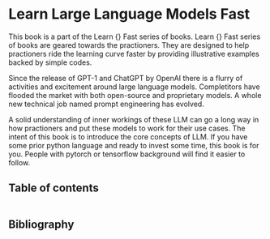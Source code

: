 # Learn Large Language Models Fast

This book is a part of the Learn {} Fast series of books. Learn {} Fast series of books are geared towards
the practioners. They are designed to help practioners ride the learning curve faster by providing illustrative
examples backed by simple codes.

Since the release of GPT-1 and ChatGPT by OpenAI there is a flurry of activities and excitement around large
language models. Completitors have flooded the market with both open-source and proprietary models. A whole new
technical job named prompt engineering has evolved. 

A solid understanding of inner workings of these LLM can go a long way in how practioners and put  these models
to work for their use cases. The intent of this book is to introduce the core concepts of LLM. If you have some prior python
language and ready to invest some time, this book is for you. People with pytorch or tensorflow background will find
it easier to follow.





## Table of contents

```{tableofcontents}
```

## Bibliography

```{bibliography}
```